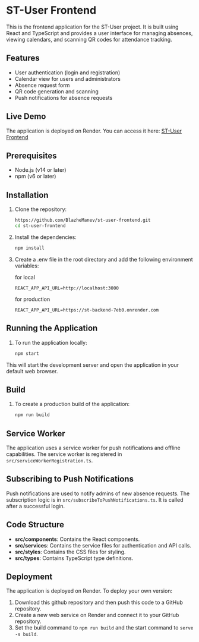 # ST-User Frontend

This is the frontend application for the ST-User project. It is built using React and TypeScript and provides a user interface for managing absences, viewing calendars, and scanning QR codes for attendance tracking.

## Features

- User authentication (login and registration)
- Calendar view for users and administrators
- Absence request form
- QR code generation and scanning
- Push notifications for absence requests

## Live Demo

The application is deployed on Render. You can access it here: [ST-User Frontend](https://st-user-frontend.onrender.com/)

## Prerequisites

- Node.js (v14 or later)
- npm (v6 or later)

## Installation

1. Clone the repository:

    ```bash
    https://github.com/BlazheManev/st-user-frontend.git
    cd st-user-frontend
    ```

2. Install the dependencies:

    ```bash
    npm install
    ```

3. Create a .env file in the root directory and add the following environment variables:
   
   for local
    ```env
    REACT_APP_API_URL=http://localhost:3000
    ```
    for production
     ```env
    REACT_APP_API_URL=https://st-backend-7eb0.onrender.com
    ```

## Running the Application

1. To run the application locally:

    ```bash
    npm start
    ```
    

This will start the development server and open the application in your default web browser.

## Build

1. To create a production build of the application:

    ```bash
    npm run build
    ```

## Service Worker

The application uses a service worker for push notifications and offline capabilities. The service worker is registered in `src/serviceWorkerRegistration.ts`.

## Subscribing to Push Notifications

Push notifications are used to notify admins of new absence requests. The subscription logic is in `src/subscribeToPushNotifications.ts`. It is called after a successful login.

## Code Structure

- **src/components**: Contains the React components.
- **src/services**: Contains the service files for authentication and API calls.
- **src/styles**: Contains the CSS files for styling.
- **src/types**: Contains TypeScript type definitions.

## Deployment

The application is deployed on Render. To deploy your own version:

1. Download this github repository and then push this code to a GitHub repository.
2. Create a new web service on Render and connect it to your GitHub repository.
3. Set the build command to `npm run build` and the start command to `serve -s build`.
